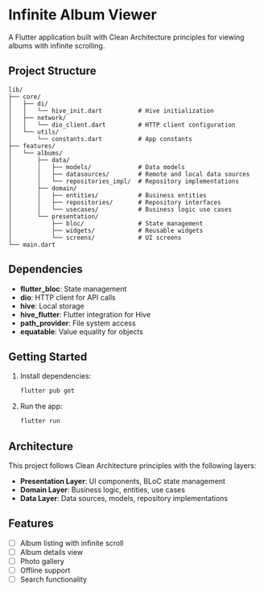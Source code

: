 # Infinite Album Viewer

A Flutter application built with Clean Architecture principles for viewing albums with infinite scrolling.

## Project Structure

```
lib/
├── core/
│   ├── di/
│   │   └── hive_init.dart          # Hive initialization
│   ├── network/
│   │   └── dio_client.dart         # HTTP client configuration
│   └── utils/
│       └── constants.dart          # App constants
├── features/
│   └── albums/
│       ├── data/
│       │   ├── models/             # Data models
│       │   ├── datasources/        # Remote and local data sources
│       │   └── repositories_impl/  # Repository implementations
│       ├── domain/
│       │   ├── entities/           # Business entities
│       │   ├── repositories/       # Repository interfaces
│       │   └── usecases/           # Business logic use cases
│       └── presentation/
│           ├── bloc/               # State management
│           ├── widgets/            # Reusable widgets
│           └── screens/            # UI screens
└── main.dart
```

## Dependencies

- **flutter_bloc**: State management
- **dio**: HTTP client for API calls
- **hive**: Local storage
- **hive_flutter**: Flutter integration for Hive
- **path_provider**: File system access
- **equatable**: Value equality for objects

## Getting Started

1. Install dependencies:
   ```bash
   flutter pub get
   ```

2. Run the app:
   ```bash
   flutter run
   ```

## Architecture

This project follows Clean Architecture principles with the following layers:

- **Presentation Layer**: UI components, BLoC state management
- **Domain Layer**: Business logic, entities, use cases
- **Data Layer**: Data sources, models, repository implementations

## Features

- [ ] Album listing with infinite scroll
- [ ] Album details view
- [ ] Photo gallery
- [ ] Offline support
- [ ] Search functionality
